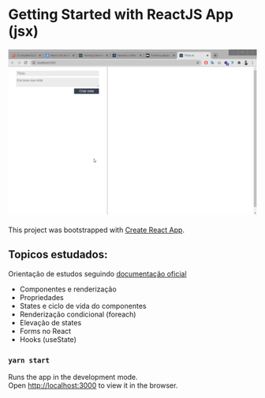 # Getting Started with ReactJS App (jsx)

<h4 align="center">
    <img alt="ToDoGif" title="ToDoReactJSf" src="./src/assets/demonstração.gif" width="750px" />
</h4>

This project was bootstrapped with [Create React App](https://create-react-app.dev/).

## Topicos estudados:

Orientação de estudos seguindo [documentação oficial](https://pt-br.reactjs.org/docs/getting-started.html)

* Componentes e renderização
* Propriedades
* States e ciclo de vida do componentes
* Renderização condicional (foreach)
* Elevação de states
* Forms no React
* Hooks (useState)

### `yarn start`

Runs the app in the development mode.\
Open [http://localhost:3000](http://localhost:3000) to view it in the browser.

